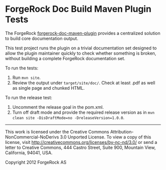 # ForgeRock Doc Build Maven Plugin Tests

The ForgeRock [forgerock-doc-maven-plugin](https://github.com/markcraig/forgerock-doc-maven-plugin)
provides a centralized solution to build core documentation output.

This test project runs the plugin on a trivial documentation set designed to
allow the plugin maintainer quickly to check whether something is broken,
without building a complete ForgeRock documentation set.

To run the tests:

1.  Run `mvn site`. 
2.  Review the output under `target/site/doc/`. Check at least .pdf as well as
    single page and chunked HTML.

To run the release test:

1.  Uncomment the release goal in the pom.xml.
2.  Turn off draft mode and provide the required release version as in
    `mvn clean site -DisDraftMode=no -DreleaseVersion=1.0.0`.

* * *
This work is licensed under the Creative Commons
Attribution-NonCommercial-NoDerivs 3.0 Unported License.
To view a copy of this license, visit
<http://creativecommons.org/licenses/by-nc-nd/3.0/>
or send a letter to Creative Commons, 444 Castro Street,
Suite 900, Mountain View, California, 94041, USA.

Copyright 2012 ForgeRock AS
